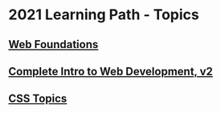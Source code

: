 # 2021 Learning Path - Topics

## [Web Foundations](/web-foundations/README.md)

## [Complete Intro to Web Development, v2](/complete-intro-to-web-development-v2/README.md)

## [CSS Topics](/css/README.md)
